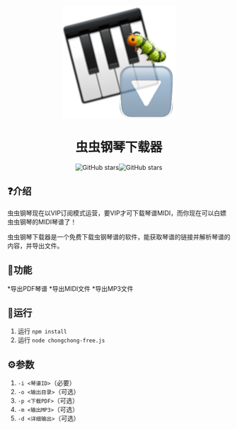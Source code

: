 <p align="center">
<img src="./icon.png"/>
</p>

<div align="center">

# 虫虫钢琴下载器

![GitHub stars](https://img.shields.io/github/stars/ThebestkillerTBK/chongchong-free?style=flat)![GitHub stars](https://img.shields.io/github/forks/ThebestkillerTBK/chongchong-free?style=flat)
</div>

## ❓介绍

虫虫钢琴现在以VIP订阅模式运营，要VIP才可下载琴谱MIDI，而你现在可以白嫖虫虫钢琴的MIDI琴谱了！

虫虫钢琴下载器是一个免费下载虫钢琴谱的软件，能获取琴谱的链接并解析琴谱的内容，并导出文件。

## 🚀功能

*导出PDF琴谱
*导出MIDI文件
*导出MP3文件

## 🚗运行

1) 运行 `npm install`
2) 运行 `node chongchong-free.js`

## ⚙参数

1) `-i <琴谱ID>`（必要）
2) `-o <输出目录>`（可选）
3) `-p <下载PDF>`（可选）
4) `-m <输出MP3>`（可选）
5) `-d <详细输出>`（可选）
